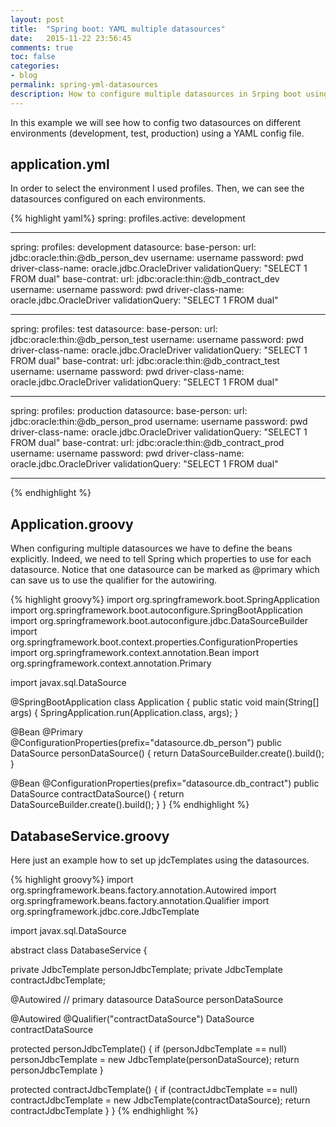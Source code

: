 ```yaml
---
layout: post
title:  "Spring boot: YAML multiple datasources"
date:   2015-11-22 23:56:45
comments: true
toc: false
categories:
- blog
permalink: spring-yml-datasources
description: How to configure multiple datasources in Srping boot using YAML.
---
```


In this example we will see how to config two datasources on different environments (development, test, production)
using a YAML config file.

## application.yml

In order to select the environment I used profiles. Then, we can see the datasources configured on each
environments.

{% highlight yaml%}
spring:
  profiles.active: development

---
spring:
  profiles: development
datasource:
  base-person:
      url: jdbc:oracle:thin:@db_person_dev
      username: username
      password: pwd
      driver-class-name: oracle.jdbc.OracleDriver
      validationQuery: "SELECT 1 FROM dual"
  base-contrat:
      url: jdbc:oracle:thin:@db_contract_dev
      username: username
      password: pwd
      driver-class-name: oracle.jdbc.OracleDriver
      validationQuery: "SELECT 1 FROM dual"

---

spring:
  profiles: test
datasource:
  base-person:
      url: jdbc:oracle:thin:@db_person_test
      username: username
      password: pwd
      driver-class-name: oracle.jdbc.OracleDriver
      validationQuery: "SELECT 1 FROM dual"
  base-contrat:
      url: jdbc:oracle:thin:@db_contract_test
      username: username
      password: pwd
      driver-class-name: oracle.jdbc.OracleDriver
      validationQuery: "SELECT 1 FROM dual"

---

spring:
  profiles: production
datasource:
  base-person:
      url: jdbc:oracle:thin:@db_person_prod
      username: username
      password: pwd
      driver-class-name: oracle.jdbc.OracleDriver
      validationQuery: "SELECT 1 FROM dual"
  base-contrat:
      url: jdbc:oracle:thin:@db_contract_prod
      username: username
      password: pwd
      driver-class-name: oracle.jdbc.OracleDriver
      validationQuery: "SELECT 1 FROM dual"

---
{% endhighlight %}

## Application.groovy

When configuring multiple datasources we have to define the beans explicitly. Indeed, we need to tell Spring which properties to use for each datasource. Notice that one datasource can be marked as @primary which can save us to use the qualifier
 for the autowiring.

{% highlight groovy%}
import org.springframework.boot.SpringApplication
import org.springframework.boot.autoconfigure.SpringBootApplication
import org.springframework.boot.autoconfigure.jdbc.DataSourceBuilder
import org.springframework.boot.context.properties.ConfigurationProperties
import org.springframework.context.annotation.Bean
import org.springframework.context.annotation.Primary

import javax.sql.DataSource

@SpringBootApplication
class Application {
  public static void main(String[] args) {
    SpringApplication.run(Application.class, args);
  }

  @Bean
  @Primary
  @ConfigurationProperties(prefix="datasource.db_person")
  public DataSource personDataSource() {
    return DataSourceBuilder.create().build();
  }

  @Bean
  @ConfigurationProperties(prefix="datasource.db_contract")
  public DataSource contractDataSource() {
    return DataSourceBuilder.create().build();
  }
}
{% endhighlight %}

## DatabaseService.groovy

Here just an example how to set up jdcTemplates using the datasources.

{% highlight groovy%}
import org.springframework.beans.factory.annotation.Autowired
import org.springframework.beans.factory.annotation.Qualifier
import org.springframework.jdbc.core.JdbcTemplate

import javax.sql.DataSource

abstract class DatabaseService {

  private JdbcTemplate personJdbcTemplate;
  private JdbcTemplate contractJdbcTemplate;

  @Autowired // primary datasource
  DataSource personDataSource

  @Autowired
  @Qualifier("contractDataSource")
  DataSource contractDataSource

  protected personJdbcTemplate() {
    if (personJdbcTemplate == null)
      personJdbcTemplate = new JdbcTemplate(personDataSource);
    return personJdbcTemplate
  }

  protected contractJdbcTemplate() {
    if (contractJdbcTemplate == null)
      contractJdbcTemplate = new JdbcTemplate(contractDataSource);
    return contractJdbcTemplate
  }
}
{% endhighlight %}
